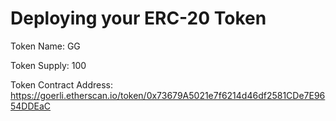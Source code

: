 # Deploying your ERC-20 Token

Token Name: GG

Token Supply: 100

Token Contract Address: https://goerli.etherscan.io/token/0x73679A5021e7f6214d46df2581CDe7E9654DDEaC
